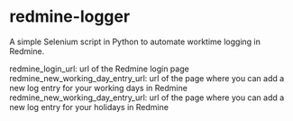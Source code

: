 # redmine-logger

A simple Selenium script in Python to automate worktime logging in Redmine.

redmine_login_url: url of the Redmine login page
redmine_new_working_day_entry_url: url of the page where you can add a new log entry for your working days in Redmine
redmine_new_working_day_entry_url: url of the page where you can add a new log entry for your holidays in Redmine